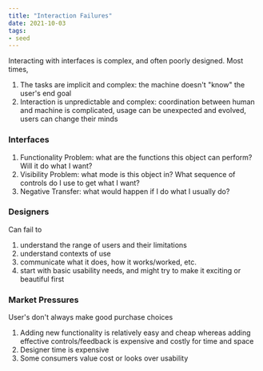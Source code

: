 ```yaml
---
title: "Interaction Failures"
date: 2021-10-03
tags:
- seed
---
```


Interacting with interfaces is complex, and often poorly designed. Most times,
1. The tasks are implicit and complex: the machine doesn't "know" the user's end goal
2. Interaction is unpredictable and complex: coordination between human and machine is complicated, usage can be unexpected and evolved, users can change their minds

### Interfaces
1. Functionality Problem: what are the functions this object can perform? Will it do what I want?
2. Visibility Problem: what mode is this object in? What sequence of controls do I use to get what I want?
3. Negative Transfer: what would happen if I do what I usually do?

### Designers
Can fail to
1. understand the range of users and their limitations
2. understand contexts of use
3. communicate what it does, how it works/worked, etc.
4. start with basic usability needs, and might try to make it exciting or beautiful first

### Market Pressures
User's don't always make good purchase choices
1. Adding new functionality is relatively easy and cheap whereas adding effective controls/feedback is expensive and costly for time and space
2. Designer time is expensive
3. Some consumers value cost or looks over usability